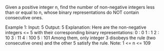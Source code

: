 Given a positive integer n, find the number of non-negative integers less than or equal to n, whose binary representations do NOT contain consecutive ones.

Example 1:
Input: 5
Output: 5
Explanation: 
Here are the non-negative integers <= 5 with their corresponding binary representations:
0 : 0
1 : 1
2 : 10
3 : 11
4 : 100
5 : 101
Among them, only integer 3 disobeys the rule (two consecutive ones) and the other 5 satisfy the rule. 
Note: 1 <= n <= 109